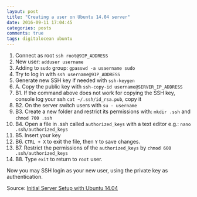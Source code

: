 ```yaml
---
layout: post
title: "Creating a user on Ubuntu 14.04 server"
date: 2016-09-11 17:04:45
categories: posts
comments: true
tags: digitalocean ubuntu
---
```

  1. Connect as root `ssh root@9IP_ADDRESS`
  2. New user: `adduser username`
  3. Adding to `sudo` group: `gpasswd -a usaername sudo`
  4. Try to log in with `ssh username@9IP_ADDRESS`
  5. Generate new SSH key if needed with `ssh-keygen`
  6. A. Copy the public key with `ssh-copy-id username@SERVER_IP_ADDRESS`
  7. B1. If the command above does not work for copying the SSH key, console log your ssh `cat ~/.ssh/id_rsa.pub`, copy it
  8. B2. On the server switch users with `su - username`
  9. B3. Create a new folder and restrict its permissions with: `mkdir .ssh` and `chmod 700 .ssh`
  10. B4. Open a file in .ssh called `authorized_keys` with a text editor e.g.: `nano .ssh/authorized_keys`
  11. B5. Insert your key
  12. B6. `CTRL + X` to exit the file, then `Y` to save changes.
  13. B7. Restrict the permissions of the `authorized_keys` by `chmod 600 .ssh/authorized_keys`
  14. B8. Type `exit` to return to `root` user.

Now you may SSH login as your new user, using the private key as authentication.

Source: [Initial Server Setup with Ubuntu 14.04](https://www.digitalocean.com/community/tutorials/initial-server-setup-with-ubuntu-14-04)